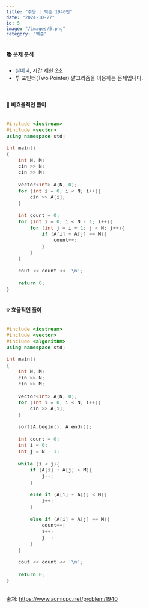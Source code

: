 ```yaml
---
title: "주몽 | 백준 1940번"
date: "2024-10-27"
id: 5
image: "/images/5.png"
category: "백준"
---
```

<h4><strong>📚 문제 분석</strong></h4>

- <stong style="color:#435f7a">실버 4</stong>, 시간 제한 2초
- 투 포인터(Two Pointer) 알고리즘을 이용하는 문제입니다.

<style>
  .code-block {
    font-family: 'jetbrains-mono-regular', monospace;
    font-size: 1.1em;
    overflow-x: auto;
  }
</style>
<br/>

<h4><strong>📓 비효율적인 풀이</strong></h4>

<div class="code-block " style="margin-bottom: 20px">

```c++
#include <iostream>
#include <vector>
using namespace std;

int main()
{
    int N, M;
    cin >> N;
    cin >> M;
    
    vector<int> A(N, 0);
    for (int i = 0; i < N; i++){
        cin >> A[i];
    }
    
    int count = 0;
    for (int i = 0; i < N - 1; i++){
        for (int j = i + 1; j < N; j++){
            if (A[i] + A[j] == M){
                count++;
            }
        }
    }
    
    cout << count << '\n';
    
    return 0;
}
```
</div>

<h4><strong>💡 효율적인 풀이</strong></h4>

<div class="code-block">

```c++
#include <iostream>
#include <vector>
#include <algorithm>
using namespace std;

int main()
{
    int N, M;
    cin >> N;
    cin >> M;
    
    vector<int> A(N, 0);
    for (int i = 0; i < N; i++){
        cin >> A[i];
    }
    
    sort(A.begin(), A.end());
    
    int count = 0;
    int i = 0;
    int j = N - 1;
    
    while (i < j){
        if (A[i] + A[j] > M){
            j--;
        }
        
        else if (A[i] + A[j] < M){
            i++;
        }
        
        else if (A[i] + A[j] == M){
            count++;
            i++;
            j--;
        }
    }
    
    cout << count << '\n';
    
    return 0;
}
```
</div>

출처: https://www.acmicpc.net/problem/1940